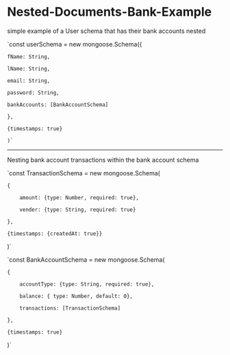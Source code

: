 # Nested-Documents-Bank-Example


simple example of a User schema that has their bank accounts nested

  `const userSchema = new mongoose.Schema({
  
    fName: String,
    
    lName: String,
    
    email: String,
    
    password: String,
    
    bankAccounts: [BankAccountSchema]
    
    },

    {timestamps: true}

    )`

--------------------------------------------------------------

Nesting bank account transactions within the bank account schema

  `const TransactionSchema = new mongoose.Schema(
  
    {
    
        amount: {type: Number, required: true},
        
        vender: {type: String, required: true}
        
    },
    
    {timestamps: {createdAt: true}}
    
  )`

  `const BankAccountSchema = new mongoose.Schema(

    {
    
        accountType: {type: String, required: true},
        
        balance: { type: Number, default: 0},
        
        transactions: [TransactionSchema]
        
    },
    
    {timestamps: true}
    
  )`
